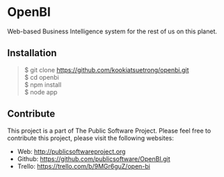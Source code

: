 OpenBI
======

Web-based Business Intelligence system for the rest of us on this planet.

Installation
------------
>$ git clone https://github.com/kookiatsuetrong/openbi.git<br/>
>$ cd openbi<br/>
>$ npm install<br/>
>$ node app

Contribute
----------
This project is a part of The Public Software Project. Please feel free to contribute this project, please visit the following websites:
- Web: http://publicsoftwareproject.org
- Github: https://github.com/publicsoftware/OpenBI.git
- Trello: https://trello.com/b/9MGr6guZ/open-bi
